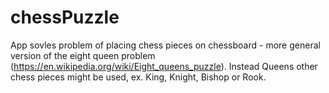 # chessPuzzle


App sovles problem of placing chess pieces on chessboard - more general version of the eight queen problem (https://en.wikipedia.org/wiki/Eight_queens_puzzle).
Instead Queens other chess pieces might be used, ex. King, Knight, Bishop or Rook.
